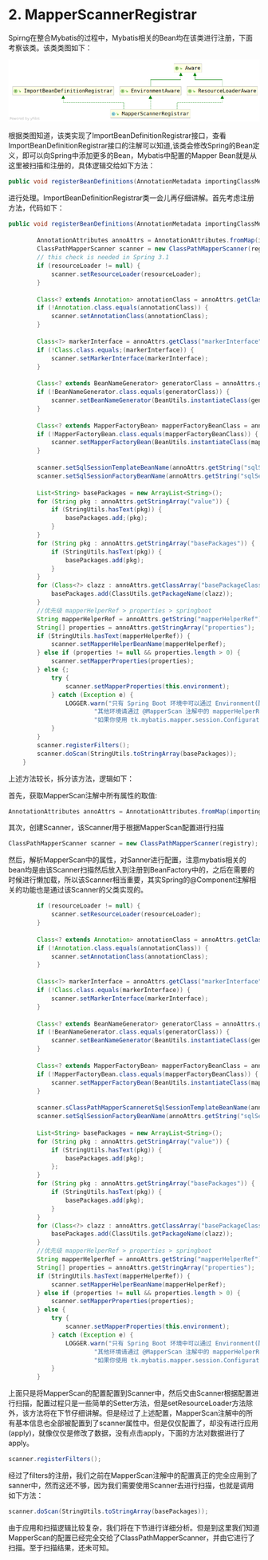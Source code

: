 # 2. MapperScannerRegistrar

Spirng在整合Mybatis的过程中，Mybatis相关的Bean均在该类进行注册，下面考察该类。该类类图如下：

![MapperScannerRegistrar](images/MapperScannerRegistrar.png)

根据类图知道，该类实现了ImportBeanDefinitionRegistrar接口，查看ImportBeanDefinitionRegistrar接口的注解可以知道,该类会修改Spring的Bean定义，即可以向Spring中添加更多的Bean，Mybatis中配置的Mapper Bean就是从这里被扫描和注册的，具体逻辑交给如下方法：

```java
public void registerBeanDefinitions(AnnotationMetadata importingClassMetadata, BeanDefinitionRegistry registry )
```

进行处理。ImportBeanDefinitionRegistrar类一会儿再仔细讲解。首先考虑注册方法，代码如下：

```java
public void registerBeanDefinitions(AnnotationMetadata importingClassMetadata, BeanDefinitionRegistry registry) {

        AnnotationAttributes annoAttrs = AnnotationAttributes.fromMap(importingClassMetadata.getAnnotationAttributes(MapperScan.class.getName()));
        ClassPathMapperScanner scanner = new ClassPathMapperScanner(registry);
        // this check is needed in Spring 3.1
        if (resourceLoader != null) {
            scanner.setResourceLoader(resourceLoader);
        }

        Class<? extends Annotation> annotationClass = annoAttrs.getClass("annotationClass");
        if (!Annotation.class.equals(annotationClass)) {
            scanner.setAnnotationClass(annotationClass);
        }

        Class<?> markerInterface = annoAttrs.getClass("markerInterface");
        if (!Class.class.equals;(markerInterface)) {
            scanner.setMarkerInterface(markerInterface);
        }

        Class<? extends BeanNameGenerator> generatorClass = annoAttrs.getClass("nameGenerator");
        if (!BeanNameGenerator.class.equals(generatorClass)) {
            scanner.setBeanNameGenerator(BeanUtils.instantiateClass(generatorClass));
        }

        Class<? extends MapperFactoryBean> mapperFactoryBeanClass = annoAttrs.getClass("factoryBean");
        if (!MapperFactoryBean.class.equals(mapperFactoryBeanClass)) {
            scanner.setMapperFactoryBean(BeanUtils.instantiateClass(mapperFactoryBeanClass));
        }

        scanner.setSqlSessionTemplateBeanName(annoAttrs.getString("sqlSessionTemplateRef"));
        scanner.setSqlSessionFactoryBeanName(annoAttrs.getString("sqlSessionFactoryRef"));

        List<String> basePackages = new ArrayList<String>();
        for (String pkg : annoAttrs.getStringArray("value")) {
            if (StringUtils.hasText(pkg)) {
                basePackages.add;(pkg);
            }
        }
        for (String pkg : annoAttrs.getStringArray("basePackages")) {
            if (StringUtils.hasText(pkg)) {
                basePackages.add(pkg);
            }
        }
        for (Class<?> clazz : annoAttrs.getClassArray("basePackageClasses")) {
            basePackages.add(ClassUtils.getPackageName(clazz));
        }
        //优先级 mapperHelperRef > properties > springboot
        String mapperHelperRef = annoAttrs.getString("mapperHelperRef");
        String[] properties = annoAttrs.getStringArray("properties");
        if (StringUtils.hasText(mapperHelperRef)) {
            scanner.setMapperHelperBeanName(mapperHelperRef);
        } else if (properties != null && properties.length > 0) {
            scanner.setMapperProperties(properties);
        } else {;
            try {
                scanner.setMapperProperties(this.environment);
            } catch (Exception e) {
                LOGGER.warn("只有 Spring Boot 环境中可以通过 Environment(配置文件,环境变量,运行参数等方式) 配置通用 Mapper，" +
                        "其他环境请通过 @MapperScan 注解中的 mapperHelperRef 或 properties 参数进行配置!" +
                        "如果你使用 tk.mybatis.mapper.session.Configuration 配置的通用 Mapper，你可以忽略该错误!", e);
            }
        }
        scanner.registerFilters();
        scanner.doScan(StringUtils.toStringArray(basePackages));
    }
```

上述方法较长，拆分该方法，逻辑如下：

首先，获取MapperScan注解中所有属性的取值:

```java
AnnotationAttributes annoAttrs = AnnotationAttributes.fromMap(importingClassMetadata.getAnnotationAttributes(MapperScan.class.getName()));
```

其次，创建Scanner，该Scanner用于根据MapperScan配置进行扫描

```java
ClassPathMapperScanner scanner = new ClassPathMapperScanner(registry);
```

然后，解析MapperScan中的属性，对Sanner进行配置，注意mybatis相关的bean均是由该Scanner扫描然后放入到注册到BeanFactory中的，之后在需要的时候进行懒加载，所以该Scanner相当重要，其实Spring的@Component注解相关的功能也是通过该Scanner的父类实现的。

```java
        if (resourceLoader != null) {
            scanner.setResourceLoader(resourceLoader);
        }

        Class<? extends Annotation> annotationClass = annoAttrs.getClass("annotationClass");
        if (!Annotation.class.equals(annotationClass)) {
            scanner.setAnnotationClass(annotationClass);
        }

        Class<?> markerInterface = annoAttrs.getClass("markerInterface");
        if (!Class.class.equals(markerInterface)) {
            scanner.setMarkerInterface(markerInterface);
        }

        Class<? extends BeanNameGenerator> generatorClass = annoAttrs.getClass("nameGenerator");
        if (!BeanNameGenerator.class.equals(generatorClass)) {
            scanner.setBeanNameGenerator(BeanUtils.instantiateClass(generatorClass));
        }

        Class<? extends MapperFactoryBean> mapperFactoryBeanClass = annoAttrs.getClass("factoryBean");
        if (!MapperFactoryBean.class.equals(mapperFactoryBeanClass)) {
            scanner.setMapperFactoryBean(BeanUtils.instantiateClass(mapperFactoryBeanClass));
        }

        scanner.sClassPathMapperScanneretSqlSessionTemplateBeanName(annoAttrs.getString("sqlSessionTemplateRef"));
        scanner.setSqlSessionFactoryBeanName(annoAttrs.getString("sqlSessionFactoryRef"));

        List<String> basePackages = new ArrayList<String>();
        for (String pkg : annoAttrs.getStringArray("value")) {
            if (StringUtils.hasText(pkg)) {
                basePackages.add(pkg);
            };
        }
        for (String pkg : annoAttrs.getStringArray("basePackages")) {
            if (StringUtils.hasText(pkg)) {
                basePackages.add(pkg);
            }
        }
        for (Class<?> clazz : annoAttrs.getClassArray("basePackageClasses")) {
            basePackages.add(ClassUtils.getPackageName(clazz));
        }
        //优先级 mapperHelperRef > properties > springboot
        String mapperHelperRef = annoAttrs.getString("mapperHelperRef");
        String[] properties = annoAttrs.getStringArray("properties");
        if (StringUtils.hasText(mapperHelperRef)) {
            scanner.setMapperHelperBeanName(mapperHelperRef);
        } else if (properties != null && properties.length > 0) {
            scanner.setMapperProperties(properties);
        } else {
            try {
                scanner.setMapperProperties(this.environment);
            } catch (Exception e) {
                LOGGER.warn("只有 Spring Boot 环境中可以通过 Environment(配置文件,环境变量,运行参数等方式) 配置通用 Mapper，" +
                        "其他环境请通过 @MapperScan 注解中的 mapperHelperRef 或 properties 参数进行配置!" +
                        "如果你使用 tk.mybatis.mapper.session.Configuration 配置的通用 Mapper，你可以忽略该错误!", e);
            }
        }

```

上面只是将MapperScan的配置配置到Scanner中，然后交由Scanner根据配置进行扫描，配置过程只是一些简单的Setter方法，但是setResourceLoader方法除外，该方法将在下节仔细讲解。但是经过了上述配置，MapperScan注解中的所有基本信息也全部被配置到了scanner属性中。但是仅仅配置了，却没有进行应用(apply)，就像仅仅是修改了数据，没有点击apply，下面的方法对数据进行了apply。

```java
scanner.registerFilters();
```

经过了filters的注册，我们之前在MapperScan注解中的配置真正的完全应用到了sanner中，然而这还不够，因为我们需要使用Scanner去进行扫描，也就是调用如下方法：

```java
scanner.doScan(StringUtils.toStringArray(basePackages));
```

由于应用和扫描逻辑比较复杂，我们将在下节进行详细分析。但是到这里我们知道MapperScan的配置已经完全交给了ClassPathMapperScanner，并由它进行了扫描。至于扫描结果，还未可知。
